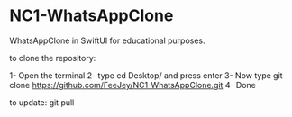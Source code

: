 # NC1-WhatsAppClone
WhatsAppClone in SwiftUI for educational purposes.

to clone the repository:

1- Open the terminal
2- type cd Desktop/ and press enter
3- Now type git clone https://github.com/FeeJey/NC1-WhatsAppClone.git
4- Done

to update:
git pull
